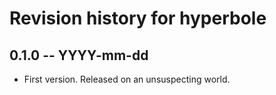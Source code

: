 # Revision history for hyperbole

## 0.1.0 -- YYYY-mm-dd

* First version. Released on an unsuspecting world.
